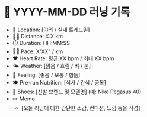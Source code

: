 # 📅 YYYY-MM-DD 러닝 기록

- 📍 Location: [야외 / 실내 트레드밀]
- 🏃‍♂️ Distance: X.X km
- ⏱️ Duration: HH:MM:SS
- 🏃‍♂️ Pace: X'XX" / km
- ❤️ Heart Rate: 평균 XX bpm / 최대 XX bpm
- 🌤️ Weather: [맑음 / 흐림 / 비 / 눈]
- 🧠 Feeling: [좋음 / 보통 / 힘듦]
- 🍽️ Pre-run Nutrition: [식사 / 간식 / 공복]
- 👟 Shoes: [신발 브랜드 및 모델명] (예: Nike Pegasus 40)
- ✏️ Memo
  - [오늘 러닝에 대한 간단한 소감, 컨디션, 느낌 등을 작성]
